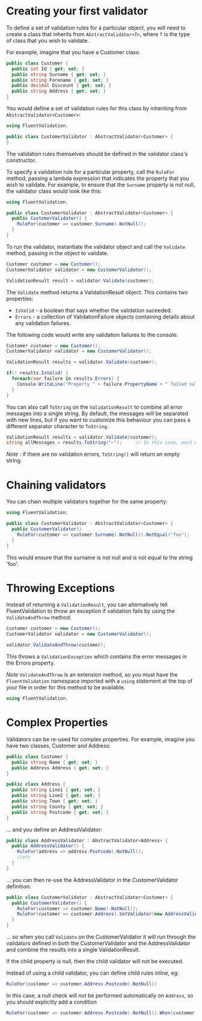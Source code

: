 # Creating your first validator

To define a set of validation rules for a particular object, you will need to create a class that inherits from `AbstractValidator<T>`, where `T` is the type of class that you wish to validate. 

For example, imagine that you have a Customer class:

```csharp
public class Customer {
  public int Id { get; set; }
  public string Surname { get; set; }
  public string Forename { get; set; }
  public decimal Discount { get; set; }
  public string Address { get; set; }
}
```

You would define a set of validation rules for this class by inheriting from `AbstractValidator<Customer>`:

```csharp
using FluentValidation; 

public class CustomerValidator : AbstractValidator<Customer> {
}
```

The validation rules themselves should be defined in the validator class's constructor.

To specify a validation rule for a particular property, call the `RuleFor` method, passing a lambda expression 
that indicates the property that you wish to validate. For example, to ensure that the `Surname` property is not null, 
the validator class would look like this:

```csharp
using FluentValidation;

public class CustomerValidator : AbstractValidator<Customer> {
  public CustomerValidator() {
    RuleFor(customer => customer.Surname).NotNull();
  }
}
```
To run the validator, instantiate the validator object and call the `Validate` method, passing in the object to validate.

```csharp
Customer customer = new Customer();
CustomerValidator validator = new CustomerValidator();

ValidationResult result = validator.Validate(customer);

```

The `Validate` method returns a ValidationResult object. This contains two properties:

- `IsValid` - a boolean that says whether the validation suceeded.
- `Errors` - a collection of ValidationFailure objects containing details about any validation failures.

The following code would write any validation failures to the console:

```csharp
Customer customer = new Customer();
CustomerValidator validator = new CustomerValidator();

ValidationResult results = validator.Validate(customer);

if(! results.IsValid) {
  foreach(var failure in results.Errors) {
    Console.WriteLine("Property " + failure.PropertyName + " failed validation. Error was: " + failure.ErrorMessage);
  }
}
```

You can also call `ToString` on the `ValidationResult` to combine all error messages into a single string. By default, the messages will be separated with new lines, but if you want to customize this behaviour you can pass a different separator character to `ToString`.

```csharp
ValidationResult results = validator.Validate(customer);
string allMessages = results.ToString("~");     // In this case, each message will be separated with a `~` 
```

*Note* : if there are no validation errors, `ToString()` will return an empty string.

# Chaining validators

You can chain multiple validators together for the same property:

```csharp
using FluentValidation;

public class CustomerValidator : AbstractValidator<Customer> {
  public CustomerValidator() 
    RuleFor(customer => customer.Surname).NotNull().NotEqual("foo");
  }
}
```

This would ensure that the surname is not null and is not equal to the string 'foo'. 

# Throwing Exceptions

Instead of returning a `ValidationResult`, you can alternatively tell FluentValidation to throw an exception if validation fails by using the `ValidateAndThrow` method:

```csharp
Customer customer = new Customer();
CustomerValidator validator = new CustomerValidator();

validator.ValidateAndThrow(customer);
```

This throws a `ValidationException` which contains the error messages in the Errors property. 

*Note* `ValidateAndThrow` is an extension method, so you must have the `FluentValidation` namespace imported with a `using` statement at the top of your file in order for this method to be available.

```csharp
using FluentValidation;
```

# Complex Properties


Validators can be re-used for complex properties. For example, imagine you have two classes, Customer and Address:

```csharp
public class Customer {
  public string Name { get; set; }
  public Address Address { get; set; }
}

public class Address {
  public string Line1 { get; set; }
  public string Line2 { get; set; }
  public string Town { get; set; }
  public string County { get; set; }
  public string Postcode { get; set; }
}
```

... and you define an AddressValidator:

```csharp
public class AddressValidator : AbstractValidator<Address> {
  public AddressValidator() {
    RuleFor(address => address.Postcode).NotNull();
    //etc
  }
}
```

... you can then re-use the AddressValidator in the CustomerValidator definition:

```csharp
public class CustomerValidator : AbstractValidator<Customer> {
  public CustomerValidator() {
    RuleFor(customer => customer.Name).NotNull();
    RuleFor(customer => customer.Address).SetValidator(new AddressValidator());
  }
} 
```

... so when you call `Validate` on the CustomerValidator it will run through the validators defined in both the CustomerValidator and the AddressValidator and combine the results into a single ValidationResult. 

If the child property is null, then the child validator will not be executed.

Instead of using a child validator, you can define child rules inline, eg:

```csharp
RuleFor(customer => customer.Address.Postcode).NotNull()
``` 

In this case, a null check will *not* be performed automatically on `Address`, so you should explicitly add a condition

```csharp
RuleFor(customer => customer.Address.Postcode).NotNull().When(customer => customer.Address != null)
```
